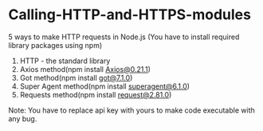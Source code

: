 # Calling-HTTP-and-HTTPS-modules
5 ways to make HTTP requests in Node.js
(You have to install required library packages using npm) 
  1. HTTP - the standard library
  2. Axios method(npm install Axios@0.21.1) 
  3. Got method(npm install got@7.1.0)
  4. Super Agent method(npm install superagent@6.1.0)
  5. Requests method(npm install request@2.81.0)

Note: You have to replace api key with yours to make code executable with any bug.

